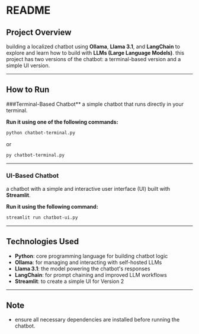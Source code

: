 # **README**

## **Project Overview**
building a localized chatbot using **Ollama**, **Llama 3.1**, and **LangChain** to explore and learn how to build with **LLMs (Large Language Models)**. this project has two versions of the chatbot: a terminal-based version and a simple UI version.

---

## **How to Run**

###Terminal-Based Chatbot**
a simple chatbot that runs directly in your terminal.

**Run it using one of the following commands:**
```bash
python chatbot-terminal.py
```
or
```bash
py chatbot-terminal.py
```

---

### **UI-Based Chatbot**
a chatbot with a simple and interactive user interface (UI) built with **Streamlit**.

**Run it using the following command:**
```bash
streamlit run chatbot-ui.py
```

---

## **Technologies Used**
- **Python**: core programming language for building chatbot logic
- **Ollama**: for managing and interacting with self-hosted LLMs
- **Llama 3.1**: the model powering the chatbot's responses
- **LangChain**: for prompt chaining and improved LLM workflows
- **Streamlit**: to create a simple UI for Version 2

---

## **Note**
- ensure all necessary dependencies are installed before running the chatbot.